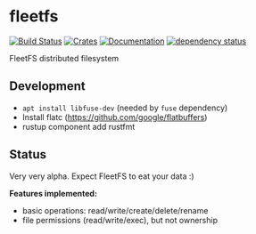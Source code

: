 # fleetfs
[![Build Status](https://travis-ci.com/fleetfs/fleetfs.svg?branch=master)](https://travis-ci.com/fleetfs/fleetfs)
[![Crates](https://img.shields.io/crates/v/fleetfs.svg)](https://crates.io/crates/fleetfs)
[![Documentation](https://docs.rs/fleetfs/badge.svg)](https://docs.rs/fleetfs)
[![dependency status](https://deps.rs/repo/github/fleetfs/fleetfs/status.svg)](https://deps.rs/repo/github/fleetfs/fleetfs)

FleetFS distributed filesystem

## Development
* `apt install libfuse-dev` (needed by `fuse` dependency)
* Install flatc (https://github.com/google/flatbuffers)
* rustup component add rustfmt

## Status
Very very alpha. Expect FleetFS to eat your data :)

**Features implemented:**
* basic operations: read/write/create/delete/rename
* file permissions (read/write/exec), but not ownership

